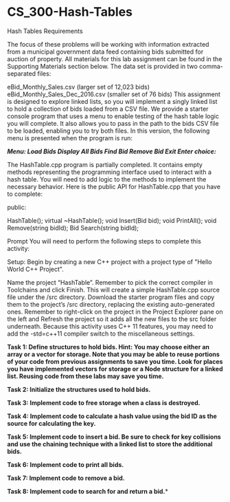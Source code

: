 # CS_300-Hash-Tables
Hash Tables 
Requirements

The focus of these problems will be working with information extracted from a municipal government data feed containing bids submitted for auction of property. All materials for this lab assignment can be found in the Supporting Materials section below. The data set is provided in two comma-separated files:

eBid_Monthly_Sales.csv (larger set of 12,023 bids)
eBid_Monthly_Sales_Dec_2016.csv (smaller set of 76 bids)
This assignment is designed to explore linked lists, so you will implement a singly linked list to hold a collection of bids loaded from a CSV file. We provide a starter console program that uses a menu to enable testing of the hash table logic you will complete. It also allows you to pass in the path to the bids CSV file to be loaded, enabling you to try both files. In this version, the following menu is presented when the program is run:

***Menu:
Load Bids
Display All Bids
Find Bid
Remove Bid
Exit
Enter choice:***

The HashTable.cpp program is partially completed. It contains empty methods representing the programming interface used to interact with a hash table. You will need to add logic to the methods to implement the necessary behavior. Here is the public API for HashTable.cpp that you have to complete:

public:

HashTable();
virtual ~HashTable();
void Insert(Bid bid);
void PrintAll();
void Remove(string bidId);
Bid Search(string bidId);

Prompt
You will need to perform the following steps to complete this activity:

Setup: Begin by creating a new C++ project with a project type of "Hello World C++ Project".

Name the project “HashTable”. Remember to pick the correct compiler in Toolchains and click Finish. This will create a simple HashTable.cpp source file under the /src directory.
Download the starter program files and copy them to the project’s /src directory, replacing the existing auto-generated ones. Remember to right-click on the project in the Project Explorer pane on the left and Refresh the project so it adds all the new files to the src folder underneath.
Because this activity uses C++ 11 features, you may need to add the -std=c++11 compiler switch to the miscellaneous settings.

**Task 1: Define structures to hold bids. Hint: You may choose either an array or a vector for storage. Note that you may be able to reuse portions of your code from previous assignments to save you time. Look for places you have implemented vectors for storage or a Node structure for a linked list. Reusing code from these labs may save you time.**

**Task 2: Initialize the structures used to hold bids.**

**Task 3: Implement code to free storage when a class is destroyed.**

**Task 4: Implement code to calculate a hash value using the bid ID as the source for calculating the key.**

**Task 5: Implement code to insert a bid. Be sure to check for key collisions and use the chaining technique with a linked list to store the additional bids.**

**Task 6: Implement code to print all bids.**

**Task 7: Implement code to remove a bid.**

**Task 8: Implement code to search for and return a bid.***
